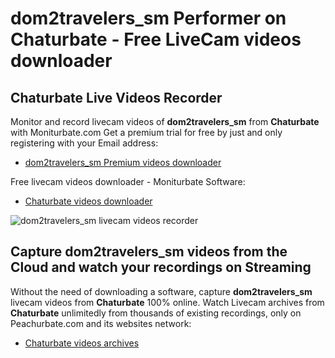 # dom2travelers_sm Performer on Chaturbate - Free LiveCam videos downloader

## Chaturbate Live Videos Recorder

Monitor and record livecam videos of **dom2travelers_sm** from **Chaturbate** with Moniturbate.com
Get a premium trial for free by just and only registering with your Email address:
* [dom2travelers_sm Premium videos downloader](https://moniturbate.com/request-demo-licence-key.html)

Free livecam videos downloader - Moniturbate Software:
* [Chaturbate videos downloader](https://moniturbate.com/moniturbate-download-software.html)

![dom2travelers_sm livecam videos recorder](https://peachurnet.com/templates/moniturbate-software.png)


## Capture dom2travelers_sm videos from the Cloud and watch your recordings on Streaming

Without the need of downloading a software, capture **dom2travelers_sm** livecam videos from **Chaturbate** 100% online.
Watch Livecam archives from **Chaturbate** unlimitedly from thousands of existing recordings, only on Peachurbate.com and its websites network:
* [Chaturbate videos archives](https://peachurnet.com/)
